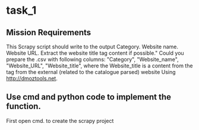# task_1
<h2> Mission Requirements </h2>

This Scrapy script should write to the output Category. Website name. Website URL. Extract the website title tag content if possible."
Could you prepare the .csv with following columns:
"Category", "Website_name", "Website_URL", "Website_title",
where the Website_title is a content from the <title></title> tag from the external (related to the catalogue parsed) website
Using http://dmoztools.net.


<h2> Use cmd and python code to implement the function.</h2>
First open cmd. to create the scrapy project
